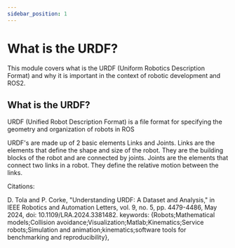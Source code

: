```yaml
---
sidebar_position: 1
---
```


# What is the URDF?

This module covers what is the URDF (Uniform Robotics Description Format) and why it is important in the context of robotic development and ROS2.

## What is the URDF?

URDF (Unified Robot Description Format) is a file format for specifying the geometry and organization of robots in ROS



URDF's are made up of 2 basic elements Links and Joints. Links are the elements that define the shape and size of the robot. They are the building blocks of the robot and are connected by joints. Joints are the elements that connect two links in a robot. They define the relative motion between the links.

Citations:

D. Tola and P. Corke, "Understanding URDF: A Dataset and Analysis," in IEEE Robotics and Automation Letters, vol. 9, no. 5, pp. 4479-4486, May 2024, doi: 10.1109/LRA.2024.3381482.
keywords: {Robots;Mathematical models;Collision avoidance;Visualization;Matlab;Kinematics;Service robots;Simulation and animation;kinematics;software tools for benchmarking and reproducibility},


